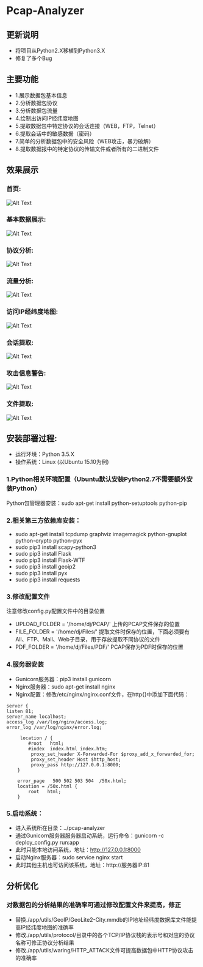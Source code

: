# Pcap-Analyzer

## 更新说明
+ 将项目从Python2.X移植到Python3.X
+ 修复了多个Bug

## 主要功能
+ 1.展示数据包基本信息
+ 2.分析数据包协议
+ 3.分析数据包流量
+ 4.绘制出访问IP经纬度地图
+ 5.提取数据包中特定协议的会话连接（WEB，FTP，Telnet）
+ 6.提取会话中的敏感数据（密码）
+ 7.简单的分析数据包中的安全风险（WEB攻击，暴力破解）
+ 8.提取数据报中的特定协议的传输文件或者所有的二进制文件

## 效果展示
### 首页:
![Alt Text](https://github.com/HatBoy/Pcap-Analyzer/blob/master/images/index.png)

### 基本数据展示:
![Alt Text](https://github.com/HatBoy/Pcap-Analyzer/blob/master/images/basedata.png)

### 协议分析:
![Alt Text](https://github.com/HatBoy/Pcap-Analyzer/blob/master/images/protoanalyxer.png)

### 流量分析:
![Alt Text](https://github.com/HatBoy/Pcap-Analyzer/blob/master/images/flowanalyzer.png)

### 访问IP经纬度地图:
![Alt Text](https://github.com/HatBoy/Pcap-Analyzer/blob/master/images/ipmap.png)

### 会话提取:
![Alt Text](https://github.com/HatBoy/Pcap-Analyzer/blob/master/images/getdata.png)

### 攻击信息警告:
![Alt Text](https://github.com/HatBoy/Pcap-Analyzer/blob/master/images/attackinfo.png)

### 文件提取:
![Alt Text](https://github.com/HatBoy/Pcap-Analyzer/blob/master/images/getfiles.png)

## 安装部署过程:

+ 运行环境：Python 3.5.X
+ 操作系统：Linux (以Ubuntu 15.10为例)

### 1.Python相关环境配置（Ubuntu默认安装Python2.7不需要额外安装Python）
Python包管理器安装：sudo apt-get install python-setuptools python-pip

### 2.相关第三方依赖库安装：
+ sudo apt-get install tcpdump graphviz imagemagick python-gnuplot python-crypto python-pyx
+ sudo pip3 install scapy-python3
+ sudo pip3 install Flask
+ sudo pip3 install Flask-WTF
+ sudo pip3 install geoip2
+ sudo pip3 install pyx
+ sudo pip3 install requests

### 3.修改配置文件
注意修改config.py配置文件中的目录位置
+ UPLOAD_FOLDER = '/home/dj/PCAP/'     上传的PCAP文件保存的位置
+ FILE_FOLDER = '/home/dj/Files/'      提取文件时保存的位置，下面必须要有All、FTP、Mail、Web子目录，用于存放提取不同协议的文件
+ PDF_FOLDER = '/home/dj/Files/PDF/'   PCAP保存为PDF时保存的位置

### 4.服务器安装
+ Gunicorn服务器：pip3 install gunicorn
+ Nginx服务器：sudo apt-get install nginx
+ Nginx配置：修改/etc/nginx/nginx.conf文件，在http{}中添加下面代码：
```
server { 
listen 81; 
server_name localhost; 
access_log /var/log/nginx/access.log; 
error_log /var/log/nginx/error.log;

     location / {
        #root   html;
        #index  index.html index.htm;
         proxy_set_header X-Forwarded-For $proxy_add_x_forwarded_for;
         proxy_set_header Host $http_host;
         proxy_pass http://127.0.0.1:8000;
    }

    error_page   500 502 503 504  /50x.html;
    location = /50x.html {
        root   html;
    }
```

### 5.启动系统：
+ 进入系统所在目录：../pcap-analyzer
+ 通过Gunicorn服务器服务器启动系统，运行命令：gunicorn -c deploy_config.py run:app
+ 此时只能本地访问系统，地址：http://127.0.0.1:8000
+ 启动Nginx服务器：sudo service nginx start
+ 此时其他主机也可访问该系统，地址：http://服务器IP:81


## 分析优化
### 对数据包的分析结果的准确率可通过修改配置文件来提高，修正
+ 替换./app/utils/GeoIP/GeoLite2-City.mmdb的IP地址经纬度数据库文件能提高IP经纬度地图的准确率
+ 修改./app/utils/protocol/目录中的各个TCP/IP协议栈的表示号和对应的协议名称可修正协议分析结果
+ 修改./app/utils/waring/HTTP_ATTACK文件可提高数据包中HTTP协议攻击的准确率
